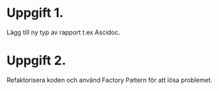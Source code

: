 ﻿# Uppgift 1.

Lägg till ny typ av rapport t.ex Ascidoc.

# Uppgift 2.

Refaktorisera koden och använd Factory Pattern för att lösa problemet.